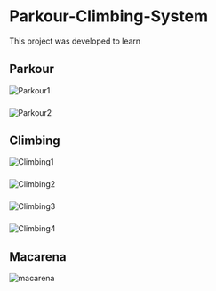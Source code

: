 # Parkour-Climbing-System

This project was developed to learn

## Parkour

![Parkour1](https://github.com/nbc-hub/Parkour-Climbing-System/assets/74993460/06ead383-9b74-474e-abeb-3cc1569922f7)
### 
![Parkour2](https://github.com/nbc-hub/Parkour-Climbing-System/assets/74993460/ecca4f30-f216-4a20-b21f-9f7ade5bcdba)

## Climbing

![Climbing1](https://github.com/nbc-hub/Parkour-Climbing-System/assets/74993460/872610de-8c80-42d8-a3c8-dd69baad39f1)
### 
![Climbing2](https://github.com/nbc-hub/Parkour-Climbing-System/assets/74993460/0935a9ba-d36e-4860-94e9-fade83014c98)
### 
![Climbing3](https://github.com/nbc-hub/Parkour-Climbing-System/assets/74993460/c3dbda63-8af2-4b7f-aa23-7aaa9d3bc3c2)
###
![Climbing4](https://github.com/nbc-hub/Parkour-Climbing-System/assets/74993460/d70905b8-e902-4f41-b11a-736f0f468097)

## Macarena

![macarena](https://github.com/nbc-hub/Parkour-Climbing-System/assets/74993460/75947a07-dde0-4706-99dd-8c8dbe3b428b)
